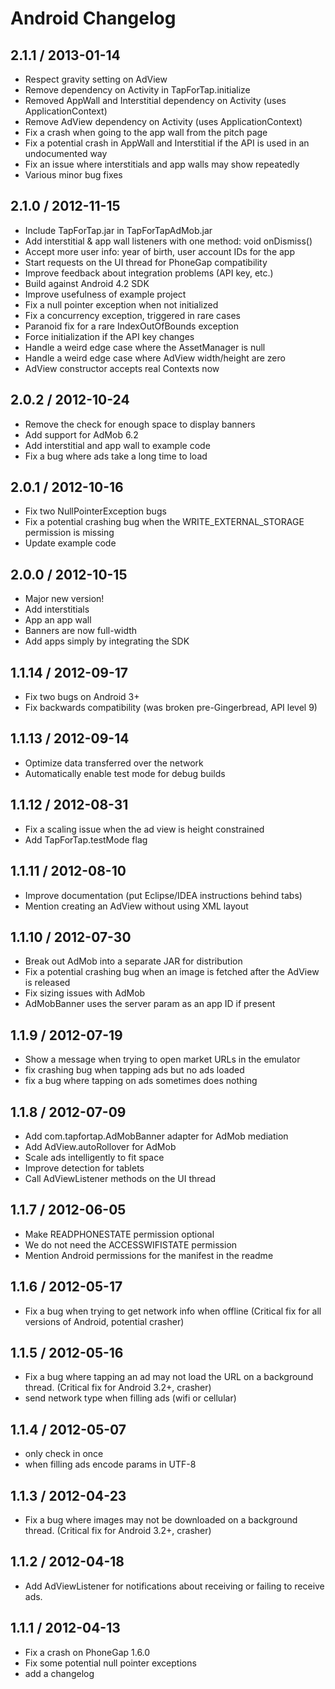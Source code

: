 # Android Changelog

## 2.1.1 / 2013-01-14 

  * Respect gravity setting on AdView
  * Remove dependency on Activity in TapForTap.initialize
  * Removed AppWall and Interstitial dependency on Activity (uses ApplicationContext)
  * Remove AdView dependency on Activity (uses ApplicationContext)
  * Fix a crash when going to the app wall from the pitch page
  * Fix a potential crash in AppWall and Interstitial if the API is used in an undocumented way
  * Fix an issue where interstitials and app walls may show repeatedly
  * Various minor bug fixes

##  2.1.0 / 2012-11-15

- Include TapForTap.jar in TapForTapAdMob.jar
- Add interstitial & app wall listeners with one method: void onDismiss()
- Accept more user info: year of birth, user account IDs for the app
- Start requests on the UI thread for PhoneGap compatibility
- Improve feedback about integration problems (API key, etc.)
- Build against Android 4.2 SDK
- Improve usefulness of example project
- Fix a null pointer exception when not initialized
- Fix a concurrency exception, triggered in rare cases
- Paranoid fix for a rare IndexOutOfBounds exception
- Force initialization if the API key changes
- Handle a weird edge case where the AssetManager is null
- Handle a weird edge case where AdView width/height are zero
- AdView constructor accepts real Contexts now

##  2.0.2 / 2012-10-24

- Remove the check for enough space to display banners
- Add support for AdMob 6.2
- Add interstitial and app wall to example code
- Fix a bug where ads take a long time to load

##  2.0.1 / 2012-10-16

- Fix two NullPointerException bugs
- Fix a potential crashing bug when the WRITE_EXTERNAL_STORAGE permission is missing
- Update example code

##  2.0.0 / 2012-10-15

- Major new version!
- Add interstitials
- App an app wall
- Banners are now full-width
- Add apps simply by integrating the SDK

##  1.1.14 / 2012-09-17

- Fix two bugs on Android 3+
- Fix backwards compatibility (was broken pre-Gingerbread, API level 9)

##  1.1.13 / 2012-09-14

- Optimize data transferred over the network
- Automatically enable test mode for debug builds

##  1.1.12 / 2012-08-31

- Fix a scaling issue when the ad view is height constrained
- Add TapForTap.testMode flag

##  1.1.11 / 2012-08-10

- Improve documentation (put Eclipse/IDEA instructions behind tabs)
- Mention creating an AdView without using XML layout

##  1.1.10 / 2012-07-30

- Break out AdMob into a separate JAR for distribution
- Fix a potential crashing bug when an image is fetched after the AdView is released
- Fix sizing issues with AdMob
- AdMobBanner uses the server param as an app ID if present

##  1.1.9 / 2012-07-19

- Show a message when trying to open market URLs in the emulator
- fix crashing bug when tapping ads but no ads loaded
- fix a bug where tapping on ads sometimes does nothing

##  1.1.8 / 2012-07-09

- Add com.tapfortap.AdMobBanner adapter for AdMob mediation
- Add AdView.autoRollover for AdMob
- Scale ads intelligently to fit space
- Improve detection for tablets
- Call AdViewListener methods on the UI thread

##  1.1.7 / 2012-06-05

- Make READPHONESTATE permission optional
- We do not need the ACCESSWIFISTATE permission
- Mention Android permissions for the manifest in the readme

##  1.1.6 / 2012-05-17

- Fix a bug when trying to get network info when offline (Critical fix for all versions of Android, potential crasher)

##  1.1.5 / 2012-05-16

- Fix a bug where tapping an ad may not load the URL on a background thread. (Critical fix for Android 3.2+, crasher)
- send network type when filling ads (wifi or cellular)

##  1.1.4 / 2012-05-07

- only check in once
- when filling ads encode params in UTF-8

##  1.1.3 / 2012-04-23

- Fix a bug where images may not be downloaded on a background thread. (Critical fix for Android 3.2+, crasher)

##  1.1.2 / 2012-04-18

- Add AdViewListener for notifications about receiving or failing to receive ads.

##  1.1.1 / 2012-04-13

- Fix a crash on PhoneGap 1.6.0
- Fix some potential null pointer exceptions
- add a changelog
